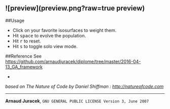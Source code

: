 
![preview](preview.png?raw=true preview)
---

##Usage
+ Click on your favorite isosurfaces to weight them.
+ Hit <kbd>space</kbd> to evolve the population.
+ Hit <kbd>r</kbd> to reset.
+ Hit <kbd>s</kbd> to toggle solo view mode.

##Reference
See https://github.com/arnaudjuracek/diplome/tree/master/2016-04-13_GA_framework

-
*based on The Nature of Code by Daniel Shiffman : http://natureofcode.com*

---
**Arnaud Juracek**, `GNU GENERAL PUBLIC LICENSE Version 3, June 2007`

